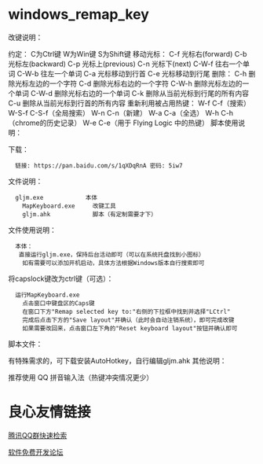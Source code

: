 # windows_remap_key
改键说明：

  约定：
        C为Ctrl键
        W为Win键
        S为Shift键
    移动光标：
        C-f     光标右(forward)
        C-b     光标左(backward)
        C-p     光标上(previous)
        C-n     光标下(next)
        C-W-f   往右一个单词
        C-W-b   往左一个单词
        C-a     光标移动到行首
        C-e     光标移动到行尾
    删除：
        C-h     删除光标左边的一个字符
        C-d     删除光标右边的一个字符
        C-W-h   删除光标左边的一个单词
        C-W-d   删除光标右边的一个单词
        C-k     删除从当前光标到行尾的所有内容
        C-u     删除从当前光标到行首的所有内容
    重新利用被占用热键：
        W-f     C-f（搜索）
        W-S-f   C-S-f（全局搜索）
        W-n     C-n（新建）
        W-a     C-a（全选）
        W-h     C-h（chrome的历史记录）
        W-e     C-e（用于 Flying Logic 中的热键）
脚本使用说明：

  下载：

      链接: https://pan.baidu.com/s/1qXDqRnA 密码: 5iw7
  文件说明：

      gljm.exe            本体
        MapKeyboard.exe     改键工具
        gljm.ahk            脚本（有定制需要才下）
文件使用说明：

      本体：
       直接运行gljm.exe，保持后台活动即可（可以在系统托盘找到小图标）
        如有需要可以添加开机启动，具体方法根据Windows版本自行搜索即可
将capslock键改为ctrl键（可选）：

      运行MapKeyboard.exe
        点击窗口中键盘区的Caps键
        在窗口下方"Remap selected key to:"右侧的下拉框中找到并选择"LCtrl"
        完成后点击下方的"Save layout"并确认（此时会自动注销系统），即可完成改键
        如果需要改回来，点击窗口左下角的"Reset keyboard layout"按钮并确认即可
脚本文件：

有特殊需求的，可下载安装AutoHotkey，自行编辑gljm.ahk
其他说明：

推荐使用 QQ 拼音输入法（热键冲突情况更少）

 # 良心友情链接

[腾讯QQ群快速检索](http://u.720life.cn/s/8cf73f7c)

[软件免费开发论坛](http://u.720life.cn/s/bbb01dc0)
